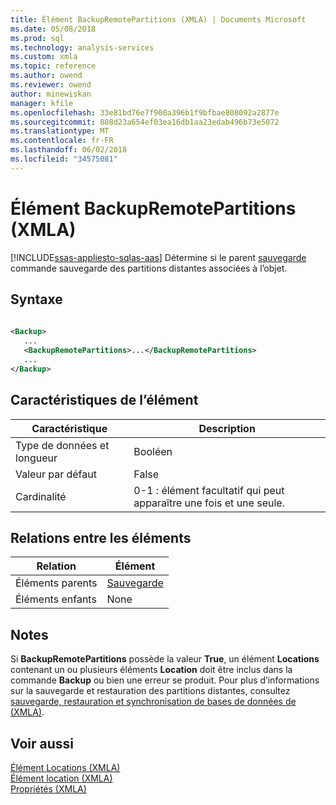 ```yaml
---
title: Élément BackupRemotePartitions (XMLA) | Documents Microsoft
ms.date: 05/08/2018
ms.prod: sql
ms.technology: analysis-services
ms.custom: xmla
ms.topic: reference
ms.author: owend
ms.reviewer: owend
author: minewiskan
manager: kfile
ms.openlocfilehash: 33e81bd76e7f900a396b1f9bfbae808092a2877e
ms.sourcegitcommit: 808d23a654ef03ea16db1aa23edab496b73e5072
ms.translationtype: MT
ms.contentlocale: fr-FR
ms.lasthandoff: 06/02/2018
ms.locfileid: "34575081"
---
```

# <a name="backupremotepartitions-element-xmla"></a>Élément BackupRemotePartitions (XMLA)
[!INCLUDE[ssas-appliesto-sqlas-aas](../../../includes/ssas-appliesto-sqlas-aas.md)]
  Détermine si le parent [sauvegarde](../../../analysis-services/xmla/xml-elements-commands/backup-element-xmla.md) commande sauvegarde des partitions distantes associées à l’objet.  
  
## <a name="syntax"></a>Syntaxe  
  
```xml  
  
<Backup>  
   ...  
   <BackupRemotePartitions>...</BackupRemotePartitions>  
   ...  
</Backup>  
```  
  
## <a name="element-characteristics"></a>Caractéristiques de l’élément  
  
|Caractéristique|Description|  
|--------------------|-----------------|  
|Type de données et longueur|Booléen|  
|Valeur par défaut|False|  
|Cardinalité|0-1 : élément facultatif qui peut apparaître une fois et une seule.|  
  
## <a name="element-relationships"></a>Relations entre les éléments  
  
|Relation|Élément|  
|------------------|-------------|  
|Éléments parents|[Sauvegarde](../../../analysis-services/xmla/xml-elements-commands/backup-element-xmla.md)|  
|Éléments enfants|None|  
  
## <a name="remarks"></a>Notes  
 Si **BackupRemotePartitions** possède la valeur **True**, un élément **Locations** contenant un ou plusieurs éléments **Location** doit être inclus dans la commande **Backup** ou bien une erreur se produit. Pour plus d’informations sur la sauvegarde et restauration des partitions distantes, consultez [sauvegarde, restauration et synchronisation de bases de données de &#40;XMLA&#41;](../../../analysis-services/multidimensional-models-scripting-language-assl-xmla/backing-up-restoring-and-synchronizing-databases-xmla.md).  
  
## <a name="see-also"></a>Voir aussi
 [Élément Locations &#40;XMLA&#41;](../../../analysis-services/xmla/xml-elements-properties/locations-element-xmla.md)   
 [Élément location &#40;XMLA&#41;](../../../analysis-services/xmla/xml-elements-properties/location-element-xmla.md)   
 [Propriétés &#40;XMLA&#41;](../../../analysis-services/xmla/xml-elements-properties/xml-elements-properties.md)  
  
  
